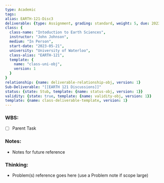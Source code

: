 ```yaml
---
type: Academic
tags: 
alias: EARTH-121-Disc3
deliverable: {type: Assignment, grading: standard, weight: 5, due: 2023-07-12T16:00, alias: EARTH-121-D3, indRespDue: 2023-07-07T16:00, constrFeedbackDue: 2023-07-10T16:00, respFeedbackDue: 2023-07-12T16:00 , template: {name: deliverable-obj, version: 1}}
class: {
  class-name: "Intoduction to Earth Sciences",
  instructor: "John Johnson",
  medium: "In Person",
  start-date: "2023-05-21",
  university: "University of Waterloo",
  class-alias: "EARTH-121",
  template: {
    name: "class-uni-obj",
    version: 1
  }
}
relationship: {name: deliverable-relationship-obj, version: 1}
Sub-Deliverable: "[[EARTH 121 Discussions]]"
status: {state: Stub, template: {name: status-obj, version: 1}}
validity: {state: true, template: {name: validity-obj, version: 1}}
template: {name: class-deliverable-template, version: 1}
---
```


### WBS: 

- [ ] Parent Task

### Notes:

- Notes for future reference

### Thinking:

- Problem(s) reference goes here (use a Problem note if scope large)